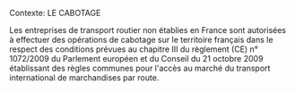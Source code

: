 Contexte: LE CABOTAGE

Les entreprises de transport routier non établies en France sont autorisées à effectuer des opérations de cabotage sur le territoire français dans le respect des conditions prévues au chapitre III du règlement (CE) n° 1072/2009 du Parlement européen et du Conseil du 21 octobre 2009 établissant des règles communes pour l'accès au marché du transport international de marchandises par route.